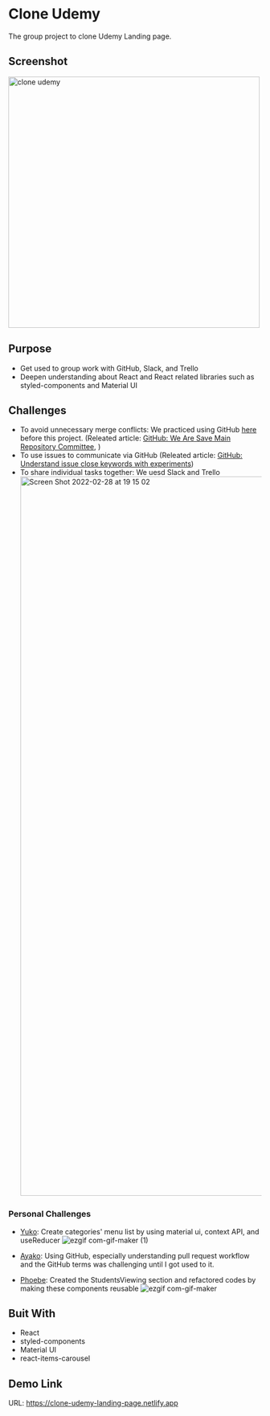 # Clone Udemy

The group project to clone Udemy Landing page.

## Screenshot
<img width="500" src="https://user-images.githubusercontent.com/67321065/157141474-b4be1336-063f-4d84-b7a4-a442a6845f61.png" alt="clone udemy" />

## Purpose

- Get used to group work with GitHub, Slack, and Trello
- Deepen understanding about React and React related libraries such as styled-components and Material UI

## Challenges

- To avoid unnecessary merge conflicts: We practiced using GitHub [here](https://github.com/Lada496/github-practice) before this project. (Releated article: [GitHub: We Are Save Main Repository Committee](https://dev.to/lada496/github-we-are-save-main-repository-committee-2cb4), )
- To use issues to communicate via GitHub (Releated article: [GitHub: Understand issue close keywords with experiments](https://dev.to/lada496/github-understand-issue-close-keywords-with-experiments-2n5c))
- To share individual tasks together: We uesd Slack and Trello
  <img width="1432" alt="Screen Shot 2022-02-28 at 19 15 02" src="https://user-images.githubusercontent.com/67321065/156828276-b8e641f2-5778-4c93-8a42-fe64c4770da4.png">

### Personal Challenges

- [Yuko](https://github.com/Lada496): Create categories' menu list by using material ui, context API, and useReducer
  ![ezgif com-gif-maker (1)](https://user-images.githubusercontent.com/67321065/156828182-73cf0477-6fb6-4793-995a-a04046baac99.gif)

- [Ayako](https://github.com/Ayako-Yokoe): Using GitHub, especially understanding pull request workflow and the GitHub terms was challenging until I got used to it.

- [Phoebe](https://github.com/phoebehala): Created the StudentsViewing section and refactored codes by making these components reusable
  ![ezgif com-gif-maker](https://user-images.githubusercontent.com/83237024/156981798-db246a6a-8365-4ad1-ab09-fe960e1e8a3e.gif)

## Buit With

- React
- styled-components
- Material UI
- react-items-carousel

## Demo Link

URL: https://clone-udemy-landing-page.netlify.app
